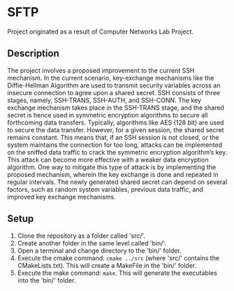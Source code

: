 SFTP
===
Project originated as a result of Computer Networks Lab Project.

Description
---
The project involves a proposed improvement to the current SSH mechanism. In the current scenario, key-exchange mechanisms like the Diffie-Hellman Algorithm are used to transmit security variables across an insecure connection to agree upon a shared secret. SSH consists of three stages, namely, SSH-TRANS, SSH-AUTH, and SSH-CONN. The key exchange mechanism takes place in the SSH-TRANS stage, and the shared secret is hence used in symmetric encryption algorithms to secure all forthcoming data transfers. Typically, algorithms like AES (128 bit) are used to secure the data transfer.
However, for a given session, the shared secret remains constant. This means that, if an SSH session is not closed, or the system maintains the connection for too long, attacks can be implemented on the sniffed data traffic to crack the symmetric encryption algorithm’s key. This attack can become more effective with a weaker data encryption algorithm.
One way to mitigate this type of attack is by implementing the proposed mechanism, wherein the key exchange is done and repeated in regular intervals. The newly generated shared secret can depend on several factors, such as random system variables, previous data traffic, and improved key exchange mechanisms.

Setup
---
1. Clone the repository as a folder called 'src/'.
2. Create another folder in the same level called 'bin/'.
3. Open a terminal and change directory to the 'bin/' folder.
4. Execute the cmake command: `cmake ../src` (where 'src/' contains the CMakeLists.txt). This will create a MakeFile in the 'bin/' folder.
5. Execute the make command: `make`. This will generate the executables into the 'bin/' folder.
